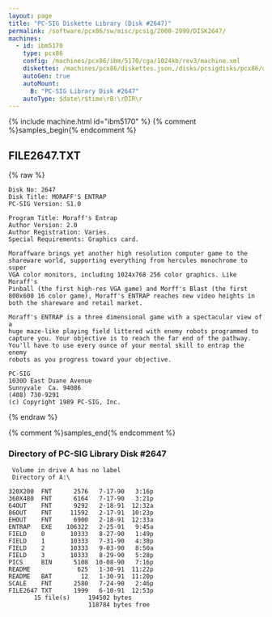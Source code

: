 ```yaml
---
layout: page
title: "PC-SIG Diskette Library (Disk #2647)"
permalink: /software/pcx86/sw/misc/pcsig/2000-2999/DISK2647/
machines:
  - id: ibm5170
    type: pcx86
    config: /machines/pcx86/ibm/5170/cga/1024kb/rev3/machine.xml
    diskettes: /machines/pcx86/diskettes.json,/disks/pcsigdisks/pcx86/diskettes.json
    autoGen: true
    autoMount:
      B: "PC-SIG Library Disk #2647"
    autoType: $date\r$time\rB:\rDIR\r
---
```


{% include machine.html id="ibm5170" %}
{% comment %}samples_begin{% endcomment %}

## FILE2647.TXT

{% raw %}
```
Disk No: 2647                                                           
Disk Title: MORAFF'S ENTRAP                                             
PC-SIG Version: S1.0                                                    
                                                                        
Program Title: Moraff's Entrap                                          
Author Version: 2.0                                                     
Author Registration: Varies.                                            
Special Requirements: Graphics card.                                    
                                                                        
Moraffware brings yet another high resolution computer game to the      
shareware world, supporting everything from hercules monochrome to super
VGA color monitors, including 1024x768 256 color graphics. Like Moraff's
Pinball (the first high-res VGA game) and Morff's Blast (the first      
800x600 16 color game), Moraff's ENTRAP reaches new video heights in    
both the shareware and retail market.                                   
                                                                        
Moraff's ENTRAP is a three dimensional game with a spectacular view of a
huge maze-like playing field littered with enemy robots programmed to   
capture you. Your objective is to reach the far end of the pathway.     
You'll have to use every ounce of your mental skill to entrap the enemy 
robots as you progress toward your objective.                           
                                                                        
PC-SIG                                                                  
1030D East Duane Avenue                                                 
Sunnyvale  Ca. 94086                                                    
(408) 730-9291                                                          
(c) Copyright 1989 PC-SIG, Inc.                                         
```
{% endraw %}

{% comment %}samples_end{% endcomment %}

### Directory of PC-SIG Library Disk #2647

     Volume in drive A has no label
     Directory of A:\

    320X200  FNT      2576   7-17-90   3:16p
    360X480  FNT      6164   7-17-90   3:21p
    64OUT    FNT      9292   2-18-91  12:32a
    86OUT    FNT     11592   2-17-91  10:23p
    EHOUT    FNT      6900   2-18-91  12:33a
    ENTRAP   EXE    106322   2-25-91   9:45a
    FIELD    0       10333   8-27-90   1:49p
    FIELD    1       10333   7-31-90   4:38p
    FIELD    2       10333   9-03-90   8:50a
    FIELD    3       10333   8-29-90   5:28p
    PICS     BIN      5108  10-08-90   7:16p
    README             625   1-30-91  11:22p
    README   BAT        12   1-30-91  11:20p
    SCALE    FNT      2580   7-24-90   2:46p
    FILE2647 TXT      1999   6-10-91  12:53p
           15 file(s)     194502 bytes
                          118784 bytes free
